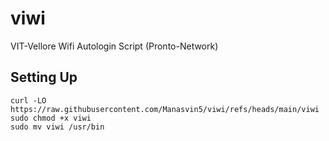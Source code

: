 # viwi
VIT-Vellore Wifi Autologin Script (Pronto-Network)

## Setting Up
```
curl -LO https://raw.githubusercontent.com/Manasvin5/viwi/refs/heads/main/viwi
sudo chmod +x viwi
sudo mv viwi /usr/bin 
```
